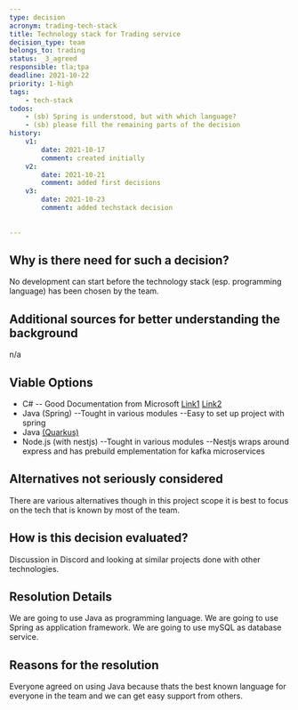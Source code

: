 ```yaml
---
type: decision
acronym: trading-tech-stack
title: Technology stack for Trading service
decision_type: team
belongs_to: trading
status: _3_agreed
responsible: tla;tpa
deadline: 2021-10-22
priority: 1-high
tags: 
    - tech-stack
todos:
    - (sb) Spring is understood, but with which language?
    - (sb) please fill the remaining parts of the decision
history:
    v1:
        date: 2021-10-17
        comment: created initially
    v2: 
        date: 2021-10-21
        comment: added first decisions
    v3:
        date: 2021-10-23
        comment: added techstack decision
        
    
---
```


## Why is there need for such a decision?

No development can start before the technology stack (esp. programming language) has been chosen by the team.

## Additional sources for better understanding the background

n/a

## Viable Options

 - C#
 -- Good Documentation from Microsoft [Link1](https://docs.microsoft.com/de-de/dotnet/architecture/microservices/multi-container-microservice-net-applications/integration-event-based-microservice-communications) [Link2](https://docs.microsoft.com/de-de/azure/architecture/guide/architecture-styles/event-driven)
 - Java (Spring)
--Tought in various modules
--Easy to set up project with spring
 - Java [(Quarkus)](https://quarkus.io/guides/kafka)
 - Node.js (with nestjs)
 --Tought in various modules
 --Nestjs wraps around express and has prebuild emplementation for kafka microservices

## Alternatives not seriously considered
There are various alternatives though in this project scope it is best to focus on the tech that is known by most of the team. 

## How is this decision evaluated?

Discussion in Discord and looking at similar projects done with other technologies.
 
## Resolution Details

We are going to use Java as programming language.
We are going to use Spring as application framework.
We are going to use mySQL as database service.


## Reasons for the resolution
Everyone agreed on using Java because thats the best known language for everyone in the team and we can get easy support from others.
